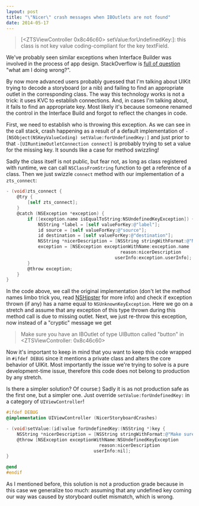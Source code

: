 ```yaml
---
layout: post
title: "\"Nicer\" crash messages when IBOutlets are not found"
date: 2014-05-17
---
```


> \[\<ZTSViewController 0x8c46c60> setValue:forUndefinedKey:]: this class is not key value coding-compliant for the key textField.

We've probably seen similar exceptions when Interface Builder was involved in the process of app design. StackOverflow is [full of question](http://stackoverflow.com/search?q=setValue%3AforUndefinedKey%3A+this+class+is+not+key+value+coding-compliant+for+the+key) "what am I doing wrong?".
<excerpt/>

By now more advanced users probably guessed that I'm talking about UIKit trying to decode a storyboard (or a nib) and failing to find an appropriate outlet in the corresponding class. The way this technology works is not a trick: it uses KVC to establish connections. And, in cases I'm talking about, it fails to find an appropriate key. Most likely it's because someone renamed the control in the Interface Build and forgot to reflect the changes in code.

First, we need to establish who is throwing this exception. As we can see in the call stack, crash happening as a result of a default implementation of `-[NSObject(NSKeyValueCoding) setValue:forUndefinedKey:]` and just prior to that `-[UIRuntimeOutletConnection connect]` is probably trying to set a value for the missing key. It sounds like a case for method swizzling!

Sadly the class itself is not public, but fear not, as long as class registered with runtime, we can call `NSClassFromString` function to get a reference of a class. Then we just swizzle `connect` method with our implementation of a `zts_connect`:

```objective-c
- (void)zts_connect {
    @try {
        [self zts_connect];
    }
    @catch (NSException *exception) {
        if ([exception.name isEqualToString:NSUndefinedKeyException]) {
            NSString *label = [self valueForKey:@"label"];
            id source = [self valueForKey:@"source"];
            id destination = [self valueForKey:@"destination"];
            NSString *nicerDescription = [NSString stringWithFormat:@"Make sure you have an IBOutlet of type %@ called \"%@\" in %@", [destination class], label, source];
            exception = [NSException exceptionWithName:exception.name
                                           reason:nicerDescription
                                         userInfo:exception.userInfo];
        }
        @throw exception;
    }
}
```

In the code above, we call the original implementation (don't let the method names limbo trick you, read [NSHipster](http://nshipster.com/method-swizzling/) for more info) and check if exception thrown (if any) has a name equal to `NSUnknownKeyException`. Here we go on a stretch and assume that any exception of this type thrown during this method call is due to missing outlet. Next, we just re-throw this exception, now instead of a "cryptic" message we get

> Make sure you have an IBOutlet of type UIButton called "button" in \<ZTSViewController: 0x8c46c60>

Now it's important to keep in mind that you want to keep this code wrapped in `#ifdef DEBUG` since it mentions a private class and alters the core behavior of UIKit. Most importantly the issue we're trying to solve is a pure development-time issue, therefore this code does not belong to production by any stretch.

Is there a simpler solution? Of course:) Sadly it is as not production safe as the first one, but a simpler one. Just override `setValue:forUndefinedKey:` in a category of `UIViewController`!

```objective-c
#ifdef DEBUG
@implementation UIViewController (NicerStoryboardCrashes)

- (void)setValue:(id)value forUndefinedKey:(NSString *)key {
    NSString *nicerDescription = [NSString stringWithFormat:@"Make sure you have an IBOutlet of type %@ called \"%@\" in %@", [value class], key, self];
    @throw [NSException exceptionWithName:NSUndefinedKeyException
                                   reason:nicerDescription
                                 userInfo:nil];
}

@end
#endif
```

As I mentioned before, this solution is not a production grade because in this case we generalize too much: assuming that any undefined key coming our way was caused by storyboard outlet mismatch, which is wrong.
